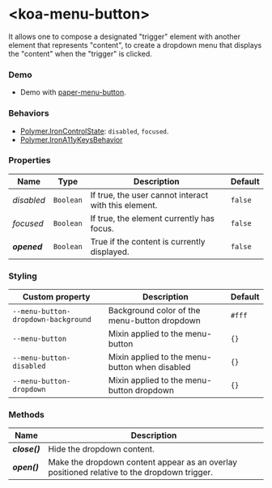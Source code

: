 # &lt;koa-menu-button&gt;

It allows one to compose a designated "trigger" element with another element that represents "content", to create a dropdown menu that displays the "content" when the "trigger" is clicked.

### Demo

* Demo with [paper-menu-button](https://elements.polymer-project.org/elements/paper-menu-button?view=demo).

### Behaviors

* [Polymer.IronControlState](https://elements.polymer-project.org/elements/iron-behaviors?active=Polymer.IronControlState): `disabled`, `focused`.
* [Polymer.IronA11yKeysBehavior](https://elements.polymer-project.org/elements/iron-a11y-keys-behavior?active=Polymer.IronA11yKeysBehavior)

### Properties

Name | Type | Description | Default
-----|------|-------------|--------
*disabled* | `Boolean` | If true, the user cannot interact with this element. | `false`
*focused* | `Boolean` | If true, the element currently has focus. | `false`
***opened*** | `Boolean` | True if the content is currently displayed. | `false`

### Styling

Custom property | Description | Default
----------------|-------------|--------
`--menu-button-dropdown-background` | Background color of the menu-button dropdown | `#fff`
`--menu-button` | Mixin applied to the menu-button | `{}`
`--menu-button-disabled` | Mixin applied to the menu-button when disabled | `{}`
`--menu-button-dropdown` | Mixin applied to the menu-button dropdown | `{}`

### Methods

Name | Description
-----|------------
***close()*** | Hide the dropdown content.
***open()*** | Make the dropdown content appear as an overlay positioned relative to the dropdown trigger.
